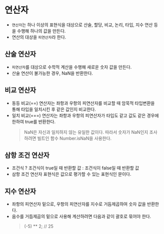 # 연산자

- `연산자`는 하나 이상의 표현식을 대상으로 산술, 할당, 비교, 논리, 타입, 지수 연산 등을 수행해 하나의 값을 만든다.
- 연산의 대상을 `피연산자`라 한다.

## 산술 연산자

- `피연산자`를 대상으로 수학적 계산을 수행해 새로운 숫자 값을 만든다.
- 산술 연산이 불가능한 경우, NaN을 반환한다.

## 비교 연산자

- 동등 비교(==) 연산자는 좌항과 우항의 피연산자를 비교할 때 암묵적 타입변환을 통해 타입을 일치시킨 후 같은 값인지 비교한다.
- 일치 비교(===) 연산자는 좌항과 우항의 피연산자가 타입도 같고 값도 같은 경우에 한하여 true를 반환한다.
  > NaN은 자신과 일치하지 않는 유일한 값이다. 따라서 숫자가 NaN인지 조사하려면 빌트인 함수 Number.isNaN을 사용한다.

## 삼항 조건 연산자

- 조건식 ? 조건식이 true일 때 반환할 값 : 조건식이 false일 때 반환할 값
- 삼항 조건 연산자 표현식은 값으로 평가할 수 있는 표현식인 문이다.

## 지수 연산자

- 좌항의 피연산자 밑으로, 우항의 피연산자를 지수로 거듬제곱하여 숫자 값을 반환한다.
- 음수를 거듭제곱의 밑으로 사용해 계산하려면 다음과 같이 괄호로 묶어야 한다.
  > (-5) \*\* 2; // 25
